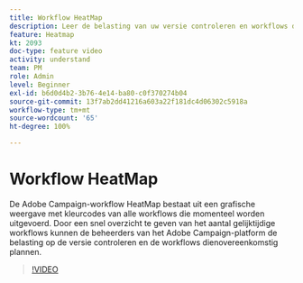```yaml
---
title: Workflow HeatMap
description: Leer de belasting van uw versie controleren en workflows dienovereenkomstig plannen.
feature: Heatmap
kt: 2093
doc-type: feature video
activity: understand
team: PM
role: Admin
level: Beginner
exl-id: b6d0d4b2-3b76-4e14-ba80-c0f370274b04
source-git-commit: 13f7ab2dd41216a603a22f181dc4d06302c5918a
workflow-type: tm+mt
source-wordcount: '65'
ht-degree: 100%

---
```


# Workflow HeatMap

De Adobe Campaign-workflow HeatMap bestaat uit een grafische weergave met kleurcodes van alle workflows die momenteel worden uitgevoerd. Door een snel overzicht te geven van het aantal gelijktijdige workflows kunnen de beheerders van het Adobe Campaign-platform de belasting op de versie controleren en de workflows dienovereenkomstig plannen.

>[!VIDEO](https://video.tv.adobe.com/v/25558?quality=12&learn=on)
